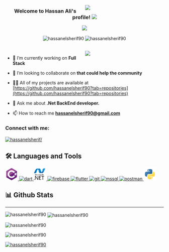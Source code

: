   
<img width="250" align="right" src="![image](https://github.com/hassanelsherif90/hassanelsherif90/assets/101423134/e136b979-c1da-4776-9dad-21362606a984)
">

<h3 align="center">
  Welcome to Hassan Ali's profile!
  <img src="https://media.giphy.com/media/hvRJCLFzcasrR4ia7z/giphy.gif" width="28">
</h3>

<!-- Typing SVG by DenverCoder1 - https://github.com/DenverCoder1/readme-typing-svg -->
<p align="center">
  <a href="https://github.com/DenverCoder1/readme-typing-svg"><img src="https://readme-typing-svg.herokuapp.com/?lines=Flutter%20developer;Always%20learning%20new%20things&font=Fira%20Code&center=true&width=440&height=45&color=f75c7e&vCenter=true&size=22"></a>
</p> 

<p align="center"> <img src="https://komarev.com/ghpvc/?username=hassanelsherif90&label=Profile%20views&color=0e75b6&style=flat" alt="hassanelsherif90" />
		   <img src="https://img.shields.io/github/followers/hassanelsherif90?label=Followers" alt="hassanelsherif90" />
</p>
<br>
<img align="right" src="https://user-images.githubusercontent.com/63050133/156676671-d5b2e362-97d4-4404-9447-dd71ddfea82f.gif" width = 250px/>

- 🔭 I’m currently working on **Full Stack**

- 👯 I’m looking to collaborate on **that could help the community**

- 👨‍💻 All of my projects are available at [https://github.com/hassanelsherif90?tab=repositories](https://github.com/hassanelsherif90?tab=repositories)

- 💬 Ask me about **.Net BackEnd developer.**

- 📫 How to reach me **hassanelsherif90@gmail.com**

<h3 align="left">Connect with me:</h3>
<p align="left">
<a href="https://linkedin.com/in/hassanelsherif/" target="blank"><img align="center" src="https://raw.githubusercontent.com/rahuldkjain/github-profile-readme-generator/master/src/images/icons/Social/linked-in-alt.svg" alt="hassanelsherif/" height="30" width="40" /></a>
</p>

## 🛠 Languages and Tools
 <a href="https://www.w3schools.com/cs/" target="_blank" rel="noreferrer"> <img src="https://raw.githubusercontent.com/devicons/devicon/master/icons/csharp/csharp-original.svg" alt="csharp" width="40" height="40"/> </a>		<a href="https://dart.dev" target="_blank" rel="noreferrer"> <img src="https://www.vectorlogo.zone/logos/dartlang/dartlang-icon.svg" alt="dart" width="40" height="40"/> </a>		<a href="https://dotnet.microsoft.com/" target="_blank" rel="noreferrer"> <img src="https://raw.githubusercontent.com/devicons/devicon/master/icons/dot-net/dot-net-original-wordmark.svg" alt="dotnet" width="40" height="40"/> </a>		<a href="https://firebase.google.com/" target="_blank" rel="noreferrer"> <img src="https://www.vectorlogo.zone/logos/firebase/firebase-icon.svg" alt="firebase" width="40" height="40"/> </a>		<a href="https://flutter.dev" target="_blank" rel="noreferrer"> <img src="https://www.vectorlogo.zone/logos/flutterio/flutterio-icon.svg" alt="flutter" width="40" height="40"/> </a> 		<a href="https://git-scm.com/" target="_blank" rel="noreferrer"> <img src="https://www.vectorlogo.zone/logos/git-scm/git-scm-icon.svg" alt="git" width="40" height="40"/> </a>		<a href="https://www.microsoft.com/en-us/sql-server" target="_blank" rel="noreferrer"> <img src="https://www.svgrepo.com/show/303229/microsoft-sql-server-logo.svg" alt="mssql" width="40" height="40"/> </a>		<a href="https://postman.com" target="_blank" rel="noreferrer"> <img src="https://www.vectorlogo.zone/logos/getpostman/getpostman-icon.svg" alt="postman" width="40" height="40"/> </a>			<a href="https://www.python.org" target="_blank" rel="noreferrer"> <img src="https://raw.githubusercontent.com/devicons/devicon/master/icons/python/python-original.svg" alt="python" width="40" height="40"/> </a> </p>



## 📊 Github Stats
---------------------------------------
<p><img align="left" src="https://github-readme-stats.vercel.app/api/top-langs?username=hassanelsherif90&show_icons=true&locale=en&layout=compact" alt="hassanelsherif90" /></p>

<p>&nbsp;<img align="center" src="https://github-readme-stats.vercel.app/api?username=hassanelsherif90&show_icons=true&locale=en" alt="hassanelsherif90" /></p>

<p><img align="center" src="https://github-readme-streak-stats.herokuapp.com/?user=hassanelsherif90&" alt="hassanelsherif90" /></p>


<p align="left"> <img src="https://komarev.com/ghpvc/?username=hassanelsherif90&label=Profile%20views&color=0e75b6&style=flat" alt="hassanelsherif90" /> </p>

<p align="left"> <a href="https://github.com/ryo-ma/github-profile-trophy"><img src="https://github-profile-trophy.vercel.app/?username=hassanelsherif90" alt="hassanelsherif90" /></a> </p>
